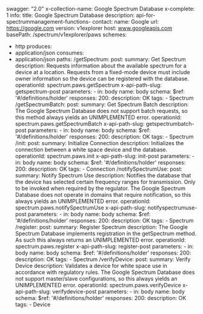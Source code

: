 swagger: "2.0"
x-collection-name: Google Spectrum Database
x-complete: 1
info:
  title: Google Spectrum Database
  description: api-for-spectrummanagement-functions-
  contact:
    name: Google
    url: https://google.com
  version: v1explorer
host: www.googleapis.com
basePath: /spectrum/v1explorer/paws
schemes:
- http
produces:
- application/json
consumes:
- application/json
paths:
  /getSpectrum:
    post:
      summary: Get Spectrum
      description: Requests information about the available spectrum for a device
        at a location. Requests from a fixed-mode device must include owner information
        so the device can be registered with the database.
      operationId: spectrum.paws.getSpectrum
      x-api-path-slug: getspectrum-post
      parameters:
      - in: body
        name: body
        schema:
          $ref: '#/definitions/holder'
      responses:
        200:
          description: OK
      tags:
      - Spectrum
  /getSpectrumBatch:
    post:
      summary: Get Spectrum Batch
      description: The Google Spectrum Database does not support batch requests, so
        this method always yields an UNIMPLEMENTED error.
      operationId: spectrum.paws.getSpectrumBatch
      x-api-path-slug: getspectrumbatch-post
      parameters:
      - in: body
        name: body
        schema:
          $ref: '#/definitions/holder'
      responses:
        200:
          description: OK
      tags:
      - Spectrum
  /init:
    post:
      summary: Initialize Connection
      description: Initializes the connection between a white space device and the
        database.
      operationId: spectrum.paws.init
      x-api-path-slug: init-post
      parameters:
      - in: body
        name: body
        schema:
          $ref: '#/definitions/holder'
      responses:
        200:
          description: OK
      tags:
      - Connection
  /notifySpectrumUse:
    post:
      summary: Notify Spectrum Use
      description: Notifies the database that the device has selected certain frequency
        ranges for transmission. Only to be invoked when required by the regulator.
        The Google Spectrum Database does not operate in domains that require notification,
        so this always yields an UNIMPLEMENTED error.
      operationId: spectrum.paws.notifySpectrumUse
      x-api-path-slug: notifyspectrumuse-post
      parameters:
      - in: body
        name: body
        schema:
          $ref: '#/definitions/holder'
      responses:
        200:
          description: OK
      tags:
      - Spectrum
  /register:
    post:
      summary: Register Spectrum
      description: The Google Spectrum Database implements registration in the getSpectrum
        method. As such this always returns an UNIMPLEMENTED error.
      operationId: spectrum.paws.register
      x-api-path-slug: register-post
      parameters:
      - in: body
        name: body
        schema:
          $ref: '#/definitions/holder'
      responses:
        200:
          description: OK
      tags:
      - Spectrum
  /verifyDevice:
    post:
      summary: Verify Device
      description: Validates a device for white space use in accordance with regulatory
        rules. The Google Spectrum Database does not support master/slave configurations,
        so this always yields an UNIMPLEMENTED error.
      operationId: spectrum.paws.verifyDevice
      x-api-path-slug: verifydevice-post
      parameters:
      - in: body
        name: body
        schema:
          $ref: '#/definitions/holder'
      responses:
        200:
          description: OK
      tags:
      - Device